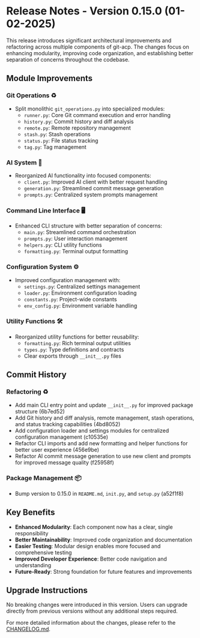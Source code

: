 # Release Notes - Version 0.15.0 (01-02-2025)

This release introduces significant architectural improvements and refactoring across multiple components of git-acp. The changes focus on enhancing modularity, improving code organization, and establishing better separation of concerns throughout the codebase.

## Module Improvements

### Git Operations ♻️

- Split monolithic `git_operations.py` into specialized modules:
  - `runner.py`: Core Git command execution and error handling
  - `history.py`: Commit history and diff analysis
  - `remote.py`: Remote repository management
  - `stash.py`: Stash operations
  - `status.py`: File status tracking
  - `tag.py`: Tag management

### AI System 🤖

- Reorganized AI functionality into focused components:
  - `client.py`: Improved AI client with better request handling
  - `generation.py`: Streamlined commit message generation
  - `prompts.py`: Centralized system prompts management

### Command Line Interface 🖥️

- Enhanced CLI structure with better separation of concerns:
  - `main.py`: Streamlined command orchestration
  - `prompts.py`: User interaction management
  - `helpers.py`: CLI utility functions
  - `formatting.py`: Terminal output formatting

### Configuration System ⚙️

- Improved configuration management with:
  - `settings.py`: Centralized settings management
  - `loader.py`: Environment configuration loading
  - `constants.py`: Project-wide constants
  - `env_config.py`: Environment variable handling

### Utility Functions 🛠️

- Reorganized utility functions for better reusability:
  - `formatting.py`: Rich terminal output utilities
  - `types.py`: Type definitions and contracts
  - Clear exports through `__init__.py` files

## Commit History

### Refactoring ♻️

- Add main CLI entry point and update `__init__.py` for improved package structure (6b7ed52)
- Add Git history and diff analysis, remote management, stash operations, and status tracking capabilities (4bd8052)
- Add configuration loader and settings modules for centralized configuration management (c10535e)
- Refactor CLI imports and add new formatting and helper functions for better user experience (456e9be)
- Refactor AI commit message generation to use new client and prompts for improved message quality (f25958f)

### Package Management 📦

- Bump version to 0.15.0 in `README.md`, `init.py`, and `setup.py` (a52f1f8)

## Key Benefits

- **Enhanced Modularity**: Each component now has a clear, single responsibility
- **Better Maintainability**: Improved code organization and documentation
- **Easier Testing**: Modular design enables more focused and comprehensive testing
- **Improved Developer Experience**: Better code navigation and understanding
- **Future-Ready**: Strong foundation for future features and improvements

## Upgrade Instructions

No breaking changes were introduced in this version. Users can upgrade directly from previous versions without any additional steps required.

For more detailed information about the changes, please refer to the [CHANGELOG.md](CHANGELOG.md).
